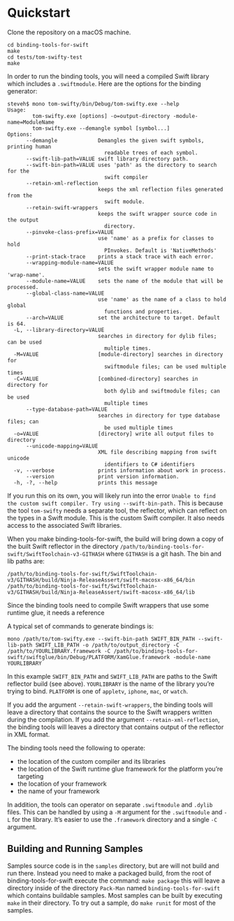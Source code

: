 # Quickstart

Clone the repository on a macOS machine.

    cd binding-tools-for-swift
    make
    cd tests/tom-swifty-test
    make

In order to run the binding tools, you will need a compiled Swift library which includes a `.swiftmodule`. Here are the options for the binding generator:

    steveh$ mono tom-swifty/bin/Debug/tom-swifty.exe --help
    Usage:
            tom-swifty.exe [options] -o=output-directory -module-name=ModuleName
            tom-swifty.exe --demangle symbol [symbol...]
    Options:
          --demangle             Demangles the given swift symbols, printing human
                                   readable trees of each symbol.
          --swift-lib-path=VALUE swift library directory path.
          --swift-bin-path=VALUE uses 'path' as the directory to search for the
                                   swift compiler
          --retain-xml-reflection
                                 keeps the xml reflection files generated from the
                                   swift module.
          --retain-swift-wrappers
                                 keeps the swift wrapper source code in the output
                                   directory.
          --pinvoke-class-prefix=VALUE
                                 use 'name' as a prefix for classes to hold
                                   PInvokes. Default is 'NativeMethods'
          --print-stack-trace    prints a stack trace with each error.
          --wrapping-module-name=VALUE
                                 sets the swift wrapper module name to 'wrap-name'.
          --module-name=VALUE    sets the name of the module that will be processed.
          --global-class-name=VALUE
                                 use 'name' as the name of a class to hold global
                                   functions and properties.
          --arch=VALUE           set the architecture to target. Default is 64.
      -L, --library-directory=VALUE
                                 searches in directory for dylib files; can be used
                                   multiple times.
      -M=VALUE                   [module-directory] searches in directory for
                                   swiftmodule files; can be used multiple times
      -C=VALUE                   [combined-directory] searches in directory for
                                   both dylib and swiftmodule files; can be used
                                   multiple times
          --type-database-path=VALUE
                                 searches in directory for type database files; can
                                   be used multiple times
      -o=VALUE                   [directory] write all output files to directory
          --unicode-mapping=VALUE
                                 XML file describing mapping from swift unicode
                                   identifiers to C# identifiers
      -v, --verbose              prints information about work in process.
          --version              print version information.
      -h, -?, --help             prints this message

If you run this on its own, you will likely run into the error `Unable to find the custom swift compiler. Try using --swift-bin-path.` This is because the tool `tom-swifty` needs a separate tool, the reflector, which can reflect on the types in a Swift module. This is the custom Swift compiler. It also needs access to the associated Swift libraries.

When you make binding-tools-for-swift, the build will bring down a copy of the built Swift reflector in the directory `/path/to/binding-tools-for-swift/SwiftToolchain-v3-GITHASH` where `GITHASH` is a git hash. The bin and lib paths are:

    /path/to/binding-tools-for-swift/SwiftToolchain-v3/GITHASH/build/Ninja-ReleaseAssert/swift-macosx-x86_64/bin
    /path/to/binding-tools-for-swift/SwiftToolchain-v3/GITHASH/build/Ninja-ReleaseAssert/swift-macosx-x86_64/lib

Since the binding tools need to compile Swift wrappers that use some runtime glue, it needs a reference 

A typical set of commands to generate bindings is:

    mono /path/to/tom-swifty.exe --swift-bin-path SWIFT_BIN_PATH --swift-lib-path SWIFT_LIB_PATH -o /path/to/output_directory -C /path/to/YOURLIBRARY.framework -C /path/to/binding-tools-for-swift/swiftglue/bin/Debug/PLATFORM/XamGlue.framework -module-name YOURLIBRARY

In this example `SWIFT_BIN_PATH` and `SWIFT_LIB_PATH` are paths to the Swift reflector build (see above). `YOURLIBRARY` is the name of the library you’re trying to bind. `PLATFORM` is one of `appletv`, `iphone`, `mac`, or `watch`.

If you add the argument `--retain-swift-wrappers`, the binding tools will leave a directory that contains the source to the Swift wrappers written during the compilation. If you add the argument `--retain-xml-reflection`, the binding tools will leaves a directory that contains output of the reflector in XML format.

The binding tools need the following to operate:

- the location of the custom compiler and its libraries
- the location of the Swift runtime glue framework for the platform you’re targeting
- the location of your framework
- the name of your framework

In addition, the tools can operator on separate `.swiftmodule` and `.dylib` files. This can be handled by using a `-M` argument for the `.swiftmodule` and `-L` for the library. It’s easier to use the `.framework` directory and a single `-C` argument.

## Building and Running Samples
Samples source code is in the `samples` directory, but are will not build and run there.
Instead you need to make a packaged build, from the root of binding-tools-for-swift execute the command:
	`make package`
this will leave a directory inside of the directory `Pack-Man` named `binding-tools-for-swift` which contains buildable samples.
Most samples can be built by executing `make` in their directory. To try out a sample, do `make runit` for most of the samples.

